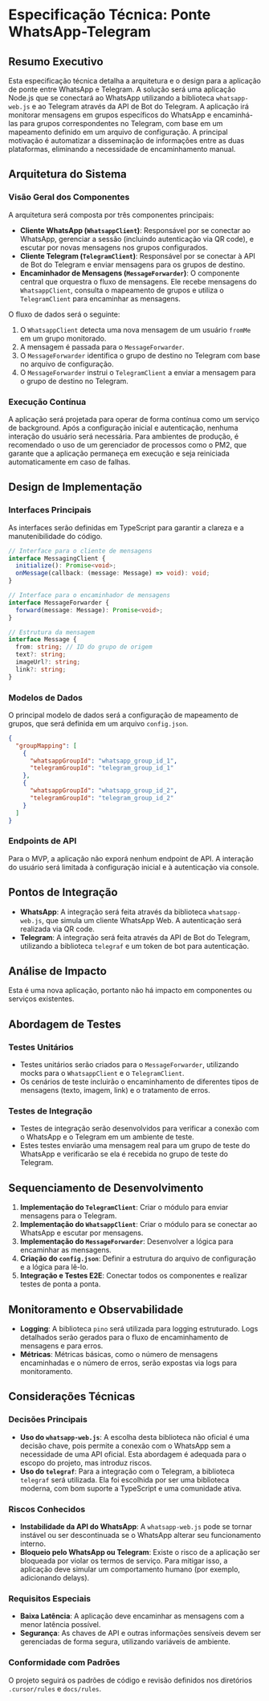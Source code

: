 # Especificação Técnica: Ponte WhatsApp-Telegram

## Resumo Executivo

Esta especificação técnica detalha a arquitetura e o design para a aplicação de ponte entre WhatsApp e Telegram. A solução será uma aplicação Node.js que se conectará ao WhatsApp utilizando a biblioteca `whatsapp-web.js` e ao Telegram através da API de Bot do Telegram. A aplicação irá monitorar mensagens em grupos específicos do WhatsApp e encaminhá-las para grupos correspondentes no Telegram, com base em um mapeamento definido em um arquivo de configuração. A principal motivação é automatizar a disseminação de informações entre as duas plataformas, eliminando a necessidade de encaminhamento manual.

## Arquitetura do Sistema

### Visão Geral dos Componentes

A arquitetura será composta por três componentes principais:

-   **Cliente WhatsApp (`WhatsappClient`)**: Responsável por se conectar ao WhatsApp, gerenciar a sessão (incluindo autenticação via QR code), e escutar por novas mensagens nos grupos configurados.
-   **Cliente Telegram (`TelegramClient`)**: Responsável por se conectar à API de Bot do Telegram e enviar mensagens para os grupos de destino.
-   **Encaminhador de Mensagens (`MessageForwarder`)**: O componente central que orquestra o fluxo de mensagens. Ele recebe mensagens do `WhatsappClient`, consulta o mapeamento de grupos e utiliza o `TelegramClient` para encaminhar as mensagens.

O fluxo de dados será o seguinte:
1.  O `WhatsappClient` detecta uma nova mensagem de um usuário `fromMe` em um grupo monitorado.
2.  A mensagem é passada para o `MessageForwarder`.
3.  O `MessageForwarder` identifica o grupo de destino no Telegram com base no arquivo de configuração.
4.  O `MessageForwarder` instrui o `TelegramClient` a enviar a mensagem para o grupo de destino no Telegram.

### Execução Contínua

A aplicação será projetada para operar de forma contínua como um serviço de background. Após a configuração inicial e autenticação, nenhuma interação do usuário será necessária. Para ambientes de produção, é recomendado o uso de um gerenciador de processos como o PM2, que garante que a aplicação permaneça em execução e seja reiniciada automaticamente em caso de falhas.

## Design de Implementação

### Interfaces Principais

As interfaces serão definidas em TypeScript para garantir a clareza e a manutenibilidade do código.

```typescript
// Interface para o cliente de mensagens
interface MessagingClient {
  initialize(): Promise<void>;
  onMessage(callback: (message: Message) => void): void;
}

// Interface para o encaminhador de mensagens
interface MessageForwarder {
  forward(message: Message): Promise<void>;
}

// Estrutura da mensagem
interface Message {
  from: string; // ID do grupo de origem
  text?: string;
  imageUrl?: string;
  link?: string;
}
```

### Modelos de Dados

O principal modelo de dados será a configuração de mapeamento de grupos, que será definida em um arquivo `config.json`.

```json
{
  "groupMapping": [
    {
      "whatsappGroupId": "whatsapp_group_id_1",
      "telegramGroupId": "telegram_group_id_1"
    },
    {
      "whatsappGroupId": "whatsapp_group_id_2",
      "telegramGroupId": "telegram_group_id_2"
    }
  ]
}
```

### Endpoints de API

Para o MVP, a aplicação não exporá nenhum endpoint de API. A interação do usuário será limitada à configuração inicial e à autenticação via console.

## Pontos de Integração

-   **WhatsApp**: A integração será feita através da biblioteca `whatsapp-web.js`, que simula um cliente WhatsApp Web. A autenticação será realizada via QR code.
-   **Telegram**: A integração será feita através da API de Bot do Telegram, utilizando a biblioteca `telegraf` e um token de bot para autenticação.

## Análise de Impacto

Esta é uma nova aplicação, portanto não há impacto em componentes ou serviços existentes.

## Abordagem de Testes

### Testes Unitários

-   Testes unitários serão criados para o `MessageForwarder`, utilizando mocks para o `WhatsappClient` e o `TelegramClient`.
-   Os cenários de teste incluirão o encaminhamento de diferentes tipos de mensagens (texto, imagem, link) e o tratamento de erros.

### Testes de Integração

-   Testes de integração serão desenvolvidos para verificar a conexão com o WhatsApp e o Telegram em um ambiente de teste.
-   Estes testes enviarão uma mensagem real para um grupo de teste do WhatsApp e verificarão se ela é recebida no grupo de teste do Telegram.

## Sequenciamento de Desenvolvimento

1.  **Implementação do `TelegramClient`**: Criar o módulo para enviar mensagens para o Telegram.
2.  **Implementação do `WhatsappClient`**: Criar o módulo para se conectar ao WhatsApp e escutar por mensagens.
3.  **Implementação do `MessageForwarder`**: Desenvolver a lógica para encaminhar as mensagens.
4.  **Criação do `config.json`**: Definir a estrutura do arquivo de configuração e a lógica para lê-lo.
5.  **Integração e Testes E2E**: Conectar todos os componentes e realizar testes de ponta a ponta.

## Monitoramento e Observabilidade

-   **Logging**: A biblioteca `pino` será utilizada para logging estruturado. Logs detalhados serão gerados para o fluxo de encaminhamento de mensagens e para erros.
-   **Métricas**: Métricas básicas, como o número de mensagens encaminhadas e o número de erros, serão expostas via logs para monitoramento.

## Considerações Técnicas

### Decisões Principais

-   **Uso do `whatsapp-web.js`**: A escolha desta biblioteca não oficial é uma decisão chave, pois permite a conexão com o WhatsApp sem a necessidade de uma API oficial. Esta abordagem é adequada para o escopo do projeto, mas introduz riscos.
-   **Uso do `telegraf`**: Para a integração com o Telegram, a biblioteca `telegraf` será utilizada. Ela foi escolhida por ser uma biblioteca moderna, com bom suporte a TypeScript e uma comunidade ativa.

### Riscos Conhecidos

-   **Instabilidade da API do WhatsApp**: A `whatsapp-web.js` pode se tornar instável ou ser descontinuada se o WhatsApp alterar seu funcionamento interno.
-   **Bloqueio pelo WhatsApp ou Telegram**: Existe o risco de a aplicação ser bloqueada por violar os termos de serviço. Para mitigar isso, a aplicação deve simular um comportamento humano (por exemplo, adicionando delays).

### Requisitos Especiais

-   **Baixa Latência**: A aplicação deve encaminhar as mensagens com a menor latência possível.
-   **Segurança**: As chaves de API e outras informações sensíveis devem ser gerenciadas de forma segura, utilizando variáveis de ambiente.

### Conformidade com Padrões

O projeto seguirá os padrões de código e revisão definidos nos diretórios `.cursor/rules` e `docs/rules`.
